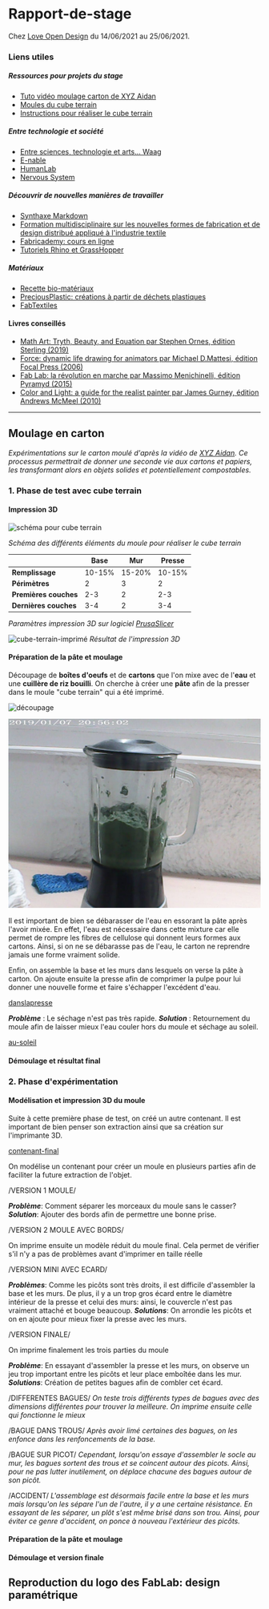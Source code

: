 # Rapport-de-stage
Chez [Love Open Design](https://love-open-design.com/) du 14/06/2021 au 25/06/2021.

### Liens utiles
##### Ressources pour projets du stage
- [Tuto vidéo moulage carton de XYZ Aidan](https://www.youtube.com/watch?v=0ItPfhx3ulw)
- [Moules du cube terrain](https://www.thingiverse.com/thing:3912997)
- [Instructions pour réaliser le cube terrain](https://www.instructables.com/Recycle-Cardboard-Into-Anything-With-3D-Printing/)

##### Entre technologie et société
- [Entre sciences, technologie et arts... Waag](https://waag.org/)
- [E-nable](https://e-nable.fr/)
- [HumanLab](https://myhumankit.org/) 
- [Nervous System](https://n-e-r-v-o-u-s.com/index.php)

##### Découvrir de nouvelles manières de travailler
- [Synthaxe Markdown](https://www.markdownguide.org/cheat-sheet)
- [Formation multidisciplinaire sur les nouvelles formes de fabrication et de design distribué appliqué à l'industrie textile](https://textile-academy.org/)
- [Fabricademy: cours en ligne](https://vimeo.com/showcase/7626171)
- [Tutoriels Rhino et GrassHopper](https://class.textile-academy.org/tutorials/)

##### Matériaux
- [Recette bio-matériaux](https://drive.google.com/file/d/1Lm147nvWkxxmPf5Oh2wU5a8eonpqHCVc/view)
- [PreciousPlastic: créations à partir de déchets plastiques](https://preciousplastic.com/index.html)
- [FabTextiles](http://fabtextiles.org/)

#### Livres conseillés
- [Math Art: Tryth, Beauty, and Equation par Stephen Ornes, édition Sterling (2019)](https://www.goodreads.com/book/show/41739506-math-art)
- [Force: dynamic life drawing for animators par Michael D.Mattesi, édition Focal Press (2006)](https://www.amazon.fr/Force-Dynamic-Life-Drawing-Animators/dp/0240808452)
- [Fab Lab: la révolution en marche par Massimo Menichinelli, édition Pyramyd (2015)](https://www.amazon.fr/Fab-Lab-r%C3%A9volution-est-marche/dp/2350173410)
- [Color and Light: a guide for the realist painter par James Gurney, édition Andrews McMeel (2010)](https://www.amazon.fr/Color-Light-Guide-Realist-Painter/dp/0740797719)

---

## Moulage en carton
*Expérimentations sur le carton moulé d'après la vidéo de [XYZ Aidan](https://www.youtube.com/watch?v=0ItPfhx3ulw). Ce processus permettrait de donner une seconde vie aux cartons et papiers, les transformant alors en objets solides et potentiellement compostables.*

### 1. Phase de test avec cube terrain

#### Impression 3D


![schéma pour cube terrain](img/schéma-de-fonctionnement.png)

*Schéma des différents éléments du moule pour réaliser le cube terrain*


|  | Base | Mur | Presse |
| --- | --- | --- | --- |
| **Remplissage** | 10-15% | 15-20% | 10-15% |
| **Périmètres** | 2 | 3 | 2 |
| **Premières couches** | 2-3 | 2 | 2-3|
| **Dernières couches** | 3-4 | 2 | 3-4|

*Paramètres impression 3D sur logiciel [PrusaSlicer](https://www.prusa3d.com/prusaslicer/)*

![cube-terrain-imprimé](img/cube-terrain-imprimé.jpg)
*Résultat de l'impression 3D*

#### Préparation de la pâte et moulage 

Découpage de **boîtes d'oeufs** et de **cartons** que l'on mixe avec de l'**eau** et une **cuillère de riz bouilli**. On cherche à créer une **pâte** afin de la presser dans le moule "cube terrain" qui a été imprimé.

![découpage](img/découpage.JPG)

![mixture](img/mixture.JPG)

Il est important de bien se débarasser de l'eau en essorant la pâte après l'avoir mixée. En effet, l'eau est nécessaire dans cette mixture car elle permet de rompre les fibres de cellulose qui donnent leurs formes aux cartons. Ainsi, si on ne se débarasse pas de l'eau, le carton ne reprendre jamais une forme vraiment solide.

Enfin, on assemble la base et les murs dans lesquels on verse la pâte à carton. On ajoute ensuite la presse afin de comprimer la pulpe pour lui donner une nouvelle forme et faire s'échapper l'excédent d'eau.

[danslapresse](img/dans-la-presse.jpg)

***Problème*** : Le séchage n'est pas très rapide. 
***Solution*** : Retournement du moule afin de laisser mieux l'eau couler hors du moule et séchage au soleil.

[au-soleil](img/au-soleil.jpg)

#### Démoulage et résultat final

### 2. Phase d'expérimentation

#### Modélisation et impression 3D du moule

Suite à cette première phase de test, on créé un autre contenant. Il est important de bien penser son extraction ainsi que sa création sur l'imprimante 3D.

[contenant-final](models/contenant-final.stl)

On modélise un contenant pour créer un moule en plusieurs parties afin de faciliter la future extraction de l'objet.

/VERSION 1 MOULE/

***Problème***: Comment séparer les morceaux du moule sans le casser?
***Solution***: Ajouter des bords afin de permettre une bonne prise.

/VERSION 2 MOULE AVEC BORDS/

On imprime ensuite un modèle réduit du moule final. Cela permet de vérifier s'il n'y a pas de problèmes avant d'imprimer en taille réelle

/VERSION MINI AVEC ECARD/

***Problèmes***: Comme les picôts sont très droits, il est difficile d'assembler la base et les murs. De plus, il y a un trop gros écard entre le diamètre intérieur de la presse et celui des murs: ainsi, le couvercle n'est pas vraiment attaché et bouge beaucoup.
***Solutions***: On arrondie les picôts et on en ajoute pour mieux fixer la presse avec les murs.

/VERSION FINALE/

On imprime finalement les trois parties du moule

***Problème***: En essayant d'assembler la presse et les murs, on observe un jeu trop important entre les picôts et leur place emboîtée dans les mur.
***Solutions***: Création de petites bagues afin de combler cet écard.

/DIFFERENTES BAGUES/
*On teste trois différents types de bagues avec des dimensions différentes pour trouver la meilleure. On imprime ensuite celle qui fonctionne le mieux*

/BAGUE DANS TROUS/
*Après avoir limé certaines des bagues, on les enfonce dans les renfoncements de la base.*

/BAGUE SUR PICOT/
*Cependant, lorsqu'on essaye d'assembler le socle au mur, les bagues sortent des trous et se coincent autour des picots. Ainsi, pour ne pas lutter inutilement, on déplace chacune des bagues autour de son picôt.*

/ACCIDENT/
*L'assemblage est désormais facile entre la base et les murs mais lorsqu'on les sépare l'un de l'autre, il y a une certaine résistance. En essayant de les séparer, un plôt s'est même brisé dans son trou. Ainsi, pour éviter ce genre d'accident, on ponce à nouveau l'extérieur des picôts.*

#### Préparation de la pâte et moulage

#### Démoulage et version finale

## Reproduction du logo des FabLab: design paramétrique












